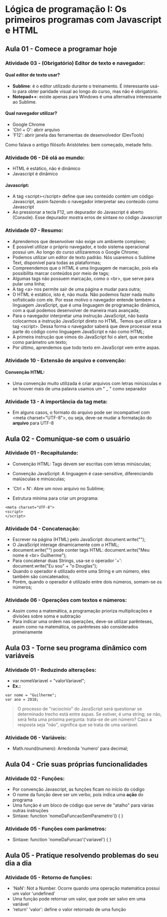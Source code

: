 # Lógica de programação I: Os primeiros programas com Javascript e HTML

## Aula 01 - Comece a programar hoje

### Atividade 03 - (Obrigatório) Editor de texto e navegador:

#### Qual editor de texto usar?

- **Sublime**: é o editor utilizado durante o treinamento. É interessante usá-lo para obter paridade visual ao longo do curso, mas não é obrigatório.
- **Notepad++**: existe apenas para Windows é uma alternativa interessante ao Sublime.

#### Qual navegador utilizar?

- Google Chrome
- 'Ctrl + O': abrir arquivo
- 'F12': abrir janela das ferramentas de desenvolvedor (DevTools)

Como falava o antigo filósofo Aristóteles: bem começado, metade feito.

### Atividade 06 - Dê olá ao mundo:

- HTML é estático, não é dinâmico
- Javascript é dinâmico

#### Javascript:

- A tag &lt;script&gt;&lt;/script&gt; define que seu conteúdo contém um código Javascript, assim fazendo o navegador interpretar seu conteúdo como Javascript
- Ao pressionar a tecla F12, um depurador do Javascript é aberto (Console). Esse depurador mostra erros de sintaxe no código Javascript

### Atividade 07 - Resumo:

- Aprendemos que desenvolver não exige um ambiente complexo;
- É possível utilizar o próprio navegador, e todo sistema operacional possui um. Ao longo do curso utilizaremos o Google Chrome;
- Podemos utilizar um editor de texto padrão. Nós usaremos o Sublime Text, disponível para todas as plataformas;
- Compreendemos que o HTML é uma linguagem de marcação, pois ela possibilita marcar conteúdos por meio de tags;
- Algumas tags não possuem marcação, como o &lt;br&gt;, que serve para pular uma linha;
- A tag &lt;a&gt; nos permite sair de uma página e mudar para outra;
- O HTML é estático, isto é, não muda. Não podemos fazer nada muito sofisticado com ele. Por esse motivo o navegador entende também a linguagem JavaScript, que é uma linguagem de programação dinâmica, com a qual podemos desenvolver de maneira mais avançada;
- Para o navegador interpretar uma instrução JavaScript, não basta colocarmos a instrução JavaScript direto no HTML. Temos que utilizar a tag &lt;script&gt;. Dessa forma o navegador saberá que deve processar essa parte do código como linguagem JavaScript e não como HTML;
- A primeira instrução que vimos do JavaScript foi o alert, que recebe como parâmetro um texto;
- Por último, aprendemos que todo texto em JavaScript vem entre aspas.

### Atividade 10 - Extensão de arquivo e convenção:

#### Convenção HTML:

- Uma convenção muito utilizada é criar arquivos com letras minúsculas e se houver mais de uma palavra usamos um " _ " como separador

### Atividade 13 - A importância da tag meta:

- Em alguns casos, o formato do arquivo pode ser incompatível com &lt;meta charset="UTF-8"&gt;, ou seja, deve-se mudar a formatação do **arquivo** para UTF-8


## Aula 02 - Comunique-se com o usuário

### Atividade 01 - Recapitulando:

- Convenção HTML: Tags devem ser escritas com letras minúsculas;
- Convenção JavaScript: A linguagem é case-sensitive, diferenciando maiúsculas e minúsculas;
- 'Ctrl + N': Abre um novo arquivo no Sublime;

- Estrutura mínima para criar um programa:
```
<meta charset="UTF-8">
<script>
</script>
```

### Atividade 04 - Concatenação:

- Escrever na página (HTML) pelo JavaScript: document.write("");
- O JavaScript interage dinamicamente com o HTML;
- document.write("") pode conter tags HTML: document.write("Meu nome é &lt;br&gt; Guilherme");
- Para concatenar duas Strings, usa-se o operador '+': document.write("Eu sou" + "o Douglas");
- Quando o operador é utilizado entre uma String e um número, eles também são concatenados;
- Porém, quando o operador é utilizado entre dois números, somam-se os números;

### Atividade 06 - Operações com textos e números:

- Assim como a matemática, a programação prioriza multiplicações e divisões sobre soma e subtração
- Para indicar uma ordem nas operações, deve-se utilizar parênteses, assim como na matemática, os parênteses são considerados primeiramente


## Aula 03 - Torne seu programa dinâmico com variáveis

### Atividade 01 - Reduzindo alterações:

- var nomeVariavel = "valorVariavel";
- **Ex.:**
```
var nome = "Guilherme";
var ano = 2018;
```

> O processo de "raciocínio" do JavaScript será questionar se determinado trecho está entre aspas. Se estiver, é uma string; se não, será feita uma próxima pergunta: trata-se de um número? Caso a resposta seja "não", significa que se trata de uma variável.

### Atividade 06 - Variáveis:

- Math.round(numero): Arredonda 'numero' para decimal;


## Aula 04 - Crie suas próprias funcionalidades

### Atividade 02 - Funções:

- Por convenção Javascript, as funções ficam no início do código
- O nome da função deve ser um verbo, pois indica uma **ação** do programa
- Uma função é um bloco de código que serve de "atalho" para várias outras instruções
- Sintaxe: function 'nomeDaFuncaoSemParametro'() { }

### Atividade 05 - Funções com parâmetros:

- Sintaxe: function 'nomeDaFuncao'('variavel') { }


## Aula 05 - Pratique resolvendo problemas do seu dia a dia

### Atividade 05 - Retorno de funções:

- 'NaN': Not a Number. Ocorre quando uma operação matemática possui um valor 'undefined'
- Uma função pode retornar um valor, que pode ser salvo em uma variável
- 'return' 'valor': define o valor retornado de uma função
